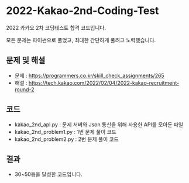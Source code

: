 # 2022-Kakao-2nd-Coding-Test

2022 카카오 2차 코딩테스트 합격 코드입니다.

모든 문제는 파이썬으로 풀었고, 최대한 간단하게 풀려고 노력했습니다.

## 문제 및 해설

- 문제 : https://programmers.co.kr/skill_check_assignments/265
- 해설 : https://tech.kakao.com/2022/02/04/2022-kakao-recruitment-round-2

## 코드

- kakao_2nd_api.py : 문제 서버와 Json 통신을 위해 사용한 API를 모아둔 파일
- kakao_2nd_problem1.py : 1번 문제 풀이 코드
- kakao_2nd_problem2.py : 2번 문제 풀이 코드

## 결과

- 30~50등을 달성한 코드입니다.
